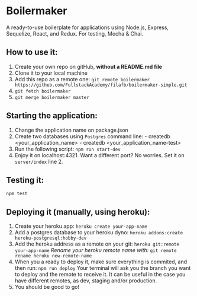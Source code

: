 # Boilermaker

A ready-to-use boilerplate for applications using Node.js, Express, Sequelize, React, and Redux. For testing, Mocha & Chai.

## How to use it:
  1. Create your own repo on gitHub, **without a README.md file**
  2. Clone it to your local machine
  3. Add this repo as a remote one:
  `git remote boilermaker https://github.com/FullstackAcademy/filafb/boilermaker-simple.git`
  4. `git fetch boilermaker`
  5. `git merge boilermaker master`

## Starting the application:
  1. Change the application name on package.json
  2. Create two databases using `Postgres` command line:
    - createdb <your_application_name>
    - createdb <your_application_name-test>
  3. Run the following script:
  `npm run start-dev`
  4. Enjoy it on localhost:4321. Want a different port? No worries. Set it on `server/index` line 2.

## Testing it:
  `npm test`

## Deploying it (manually, using heroku):
  1. Create your heroku app:
  `heroku create your-app-name`
  2. Add a postgres database to your heroku dyno:
  `heroku addons:create heroku-postgresql:hobby-dev`
  3. Add the heroku address as a remote on your git:
  `heroku git:remote your-app-name`
  _Rename your heroku remote name with:_
  `git remote rename heroku new-remote-name`
  4. When you a ready to deploy it, make sure everything is commited, and then run:
  `npm run deploy`
  Your terminal will ask you the branch you want to deploy and the remote to receive it. It can be useful in the case you have different remotes, as dev, staging and/or production.
  5. You should be good to go!
